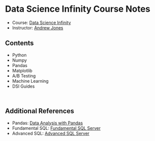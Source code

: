 # Data Science Infinity Course Notes
- Course: [Data Science Infinity](https://data-science-infinity.teachable.com/)
- Instructor: [Andrew Jones](https://www.linkedin.com/in/andrew-jones-dsi/)

## Contents
- Python
- Numpy
- Pandas
- Matplotlib
- A/B Testing
- Machine Learning
- DSI Guides

<br>

## Additional References
- Pandas: [Data Analysis with Pandas]()
- Fundamental SQL: [Fundamental SQL Server]()
- Advanced SQL: [Advanced SQL Server]()